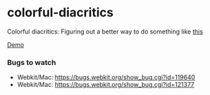 colorful-diacritics
===================

Colorful diacritics: Figuring out a better way to do something like [this](http://johndyer.name/coloring-hebrew-vowels-and-accents-in-htmlcss/)

[Demo](http://ophir.li/hebconj/colorful-diacritics/test.html)

### Bugs to watch

* Webkit/Mac: https://bugs.webkit.org/show_bug.cgi?id=119640
* Webkit/Mac: https://bugs.webkit.org/show_bug.cgi?id=121377
